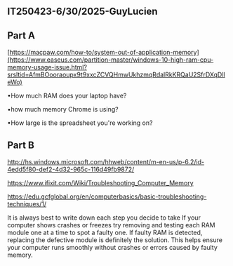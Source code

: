 IT250423-6/30/2025-GuyLucien
---
Part A
---
[https://macpaw.com/how-to/system-out-of-application-memory](https://www.easeus.com/partition-master/windows-10-high-ram-cpu-memory-usage-issue.html?srsltid=AfmBOooraoupx9t9xxcZCVQHmwUkhzmqRdalRkKRQaU2SfrDXqDlIeWo)

•How much RAM does your laptop have?

•how much memory Chrome is using?

•How large is the spreadsheet you're working on?

Part B 
---
http://hs.windows.microsoft.com/hhweb/content/m-en-us/p-6.2/id-4edd5f80-def2-4d32-965c-116d49fb9872/ 

https://www.ifixit.com/Wiki/Troubleshooting_Computer_Memory

https://edu.gcfglobal.org/en/computerbasics/basic-troubleshooting-techniques/1/ 

It is always best to write down each step you decide to take
If your computer shows crashes or freezes try removing and testing each RAM module one at a time to spot a faulty one.
If faulty RAM is detected, replacing the defective module is definitely the solution. 
This helps ensure your computer runs smoothly without crashes or errors caused by faulty memory.

